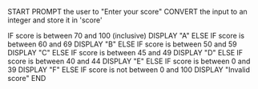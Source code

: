 START
  PROMPT the user to "Enter your score"
  CONVERT the input to an integer and store it in 'score'

  IF score is between 70 and 100 (inclusive)
      DISPLAY "A"
  ELSE IF score is between 60 and 69
      DISPLAY "B"
  ELSE IF score is between 50 and 59
      DISPLAY "C"
  ELSE IF score is between 45 and 49
      DISPLAY "D"
  ELSE IF score is between 40 and 44
      DISPLAY "E"
  ELSE IF score is between 0 and 39
      DISPLAY "F"
  ELSE IF score is not between 0 and 100
      DISPLAY "Invalid score"
END
